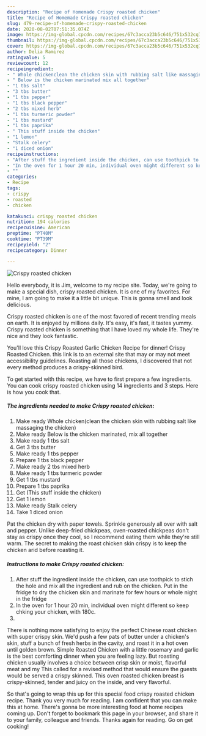 ```yaml
---
description: "Recipe of Homemade Crispy roasted chicken"
title: "Recipe of Homemade Crispy roasted chicken"
slug: 479-recipe-of-homemade-crispy-roasted-chicken
date: 2020-08-02T07:51:35.074Z
image: https://img-global.cpcdn.com/recipes/67c3acca23b5c646/751x532cq70/crispy-roasted-chicken-recipe-main-photo.jpg
thumbnail: https://img-global.cpcdn.com/recipes/67c3acca23b5c646/751x532cq70/crispy-roasted-chicken-recipe-main-photo.jpg
cover: https://img-global.cpcdn.com/recipes/67c3acca23b5c646/751x532cq70/crispy-roasted-chicken-recipe-main-photo.jpg
author: Delia Ramirez
ratingvalue: 5
reviewcount: 12
recipeingredient:
- " Whole chickenclean the chicken skin with rubbing salt like massaging the chicken"
- " Below is the chicken marinated mix all together"
- "1 tbs salt"
- "3 tbs butter"
- "1 tbs pepper"
- "1 tbs black pepper"
- "2 tbs mixed herb"
- "1 tbs turmeric powder"
- "1 tbs mustard"
- "1 tbs paprika"
- " This stuff inside the chicken"
- "1 lemon"
- "Stalk celery"
- "1 diced onion"
recipeinstructions:
- "After stuff the ingredient inside the chicken, can use toothpick to stich the hole and mix all the ingredient and rub on the chicken. Put in the fridge to dry the chicken skin and marinate for few hours or whole night in the fridge"
- "In the oven for 1 hour 20 min, individual oven might different so keep chking your chicken, with 180c."
- ""
categories:
- Recipe
tags:
- crispy
- roasted
- chicken

katakunci: crispy roasted chicken 
nutrition: 194 calories
recipecuisine: American
preptime: "PT40M"
cooktime: "PT39M"
recipeyield: "2"
recipecategory: Dinner

---
```



![Crispy roasted chicken](https://img-global.cpcdn.com/recipes/67c3acca23b5c646/751x532cq70/crispy-roasted-chicken-recipe-main-photo.jpg)

Hello everybody, it is Jim, welcome to my recipe site. Today, we're going to make a special dish, crispy roasted chicken. It is one of my favorites. For mine, I am going to make it a little bit unique. This is gonna smell and look delicious.

Crispy roasted chicken is one of the most favored of recent trending meals on earth. It is enjoyed by millions daily. It's easy, it's fast, it tastes yummy. Crispy roasted chicken is something that I have loved my whole life. They're nice and they look fantastic.

You&#39;ll love this Crispy Roasted Garlic Chicken Recipe for dinner! Crispy Roasted Chicken. this link is to an external site that may or may not meet accessibility guidelines. Roasting all those chickens, I discovered that not every method produces a crispy-skinned bird.


To get started with this recipe, we have to first prepare a few ingredients. You can cook crispy roasted chicken using 14 ingredients and 3 steps. Here is how you cook that.

<!--inarticleads1-->

##### The ingredients needed to make Crispy roasted chicken:

1. Make ready  Whole chicken(clean the chicken skin with rubbing salt like massaging the chicken)
1. Make ready  Below is the chicken marinated, mix all together
1. Make ready 1 tbs salt
1. Get 3 tbs butter
1. Make ready 1 tbs pepper
1. Prepare 1 tbs black pepper
1. Make ready 2 tbs mixed herb
1. Make ready 1 tbs turmeric powder
1. Get 1 tbs mustard
1. Prepare 1 tbs paprika
1. Get  (This stuff inside the chicken)
1. Get 1 lemon
1. Make ready Stalk celery
1. Take 1 diced onion


Pat the chicken dry with paper towels. Sprinkle generously all over with salt and pepper. Unlike deep-fried chickpeas, oven-roasted chickpeas don&#39;t stay as crispy once they cool, so I recommend eating them while they&#39;re still warm. The secret to making the roast chicken skin crispy is to keep the chicken arid before roasting it. 

<!--inarticleads2-->

##### Instructions to make Crispy roasted chicken:

1. After stuff the ingredient inside the chicken, can use toothpick to stich the hole and mix all the ingredient and rub on the chicken. Put in the fridge to dry the chicken skin and marinate for few hours or whole night in the fridge
1. In the oven for 1 hour 20 min, individual oven might different so keep chking your chicken, with 180c.
1. 


There is nothing more satisfying to enjoy the perfect Chinese roast chicken with super crispy skin. We&#39;d push a few pats of butter under a chicken&#39;s skin, stuff a bunch of fresh herbs in the cavity, and roast it in a hot oven until golden brown. Simple Roasted Chicken with a little rosemary and garlic is the best comforting dinner when you are feeling lazy. But roasting chicken usually involves a choice between crisp skin or moist, flavorful meat and my This called for a revised method that would ensure the guests would be served a crispy skinned. This oven roasted chicken breast is crispy-skinned, tender and juicy on the inside, and very flavorful. 

So that's going to wrap this up for this special food crispy roasted chicken recipe. Thank you very much for reading. I am confident that you can make this at home. There's gonna be more interesting food at home recipes coming up. Don't forget to bookmark this page in your browser, and share it to your family, colleague and friends. Thanks again for reading. Go on get cooking!
